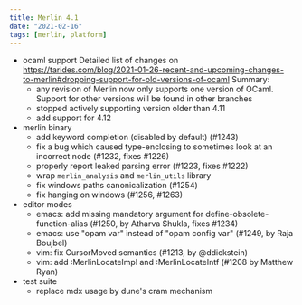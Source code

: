 ```yaml
---
title: Merlin 4.1
date: "2021-02-16"
tags: [merlin, platform]
---
```


+ ocaml support
  Detailed list of changes on
  https://tarides.com/blog/2021-01-26-recent-and-upcoming-changes-to-merlin#dropping-support-for-old-versions-of-ocaml
  Summary:
  - any revision of Merlin now only supports one version of OCaml. Support for
    other versions will be found in other branches
  - stopped actively supporting version older than 4.11
  - add support for 4.12
+ merlin binary
  - add keyword completion (disabled by default) (#1243)
  - fix a bug which caused type-enclosing to sometimes look at an incorrect
    node (#1232, fixes #1226)
  - properly report leaked parsing error (#1223, fixes #1222)
  - wrap `merlin_analysis` and `merlin_utils` library
  - fix windows paths canonicalization (#1254)
  - fix hanging on windows (#1256, #1263)
+ editor modes
  - emacs: add missing mandatory argument for define-obsolete-function-alias
    (#1250, by Atharva Shukla, fixes #1234)
  - emacs: use "opam var" instead of "opam config var" (#1249, by Raja Boujbel)
  - vim: fix CursorMoved semantics (#1213, by @ddickstein)
  - vim: add :MerlinLocateImpl and :MerlinLocateIntf (#1208 by Matthew Ryan)
+ test suite
  - replace mdx usage by dune's cram mechanism